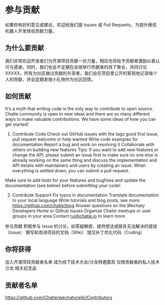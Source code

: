 # 参与贡献

如果你有好的意见或建议，欢迎给我们提 Issues 或 Pull Requests，为提升微信机器人开发体验贡献力量。

## 为什么要贡献
我们非常欢迎开发者们为开源项目贡献一份力量，相应也将给予贡献者激励以表认可与感谢，同时，我们也会不定期在全球举行贡献者的线下聚会，共同讨论XXXXX，所有为社区做过贡献的共享者，我们会在项目里公开的客观地记录每个人的贡献，并会定期发放小礼物作为社区回馈。

## 如何贡献

It's a myth that writing code is the only way to contribute to open source. Chatie community is open to new ideas and there are so many different ways to make valuable contributions. We have some ideas of how you can get started!

1. Contribute Code
Check out GitHub issues with the tags good first issue, pull request welcome or help wanted
Write code examples for documentation
Report a bug and work on resolving it
Collaborate with others on building new features
Tips: If you want to add new features or change the API, please submit an issue first to make sure no one else is already working on the same thing and discuss the implementation and API details with maintainers and users by creating an issue. When everything is settled down, you can submit a pull request.

Make sure to add tests for your features and bugfixes and update the documentation (see below) before submitting your code!

2. Contribute Support
Fix typos in documentation
Translate documentation to your local language
Write tutorials and blog posts, see more: https://github.com/chatie/blog
Answer questions on the Wechaty Developers Home or Github issues
Organize Chatie meetups or user groups in your area
Contact rui@chatie.io to learn more

参与贡献
积极参与 Issue 的讨论，如答疑解惑、提供想法或报告无法解决的错误（Issue）
撰写和改进项目的文档（Wiki）
提交补丁优化代码（Coding）

## 你将获得
加入开源项目贡献者名单
成为线下技术大会/沙龙特邀嘉宾
仅限贡献者的私人技术沙龙
相关纪念品

## 贡献者名单

https://github.com/Chatie/wechaty/wiki/Contributors
